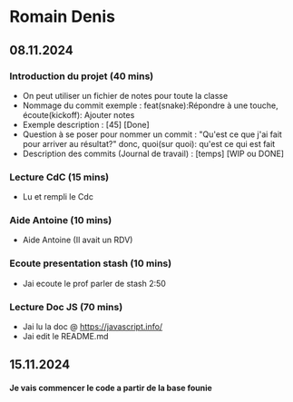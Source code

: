 # Romain Denis

## 08.11.2024

### Introduction du projet (40 mins)

- On peut utiliser un fichier de notes pour toute la classe
- Nommage du commit exemple : feat(snake):Répondre à une touche, écoute(kickoff): Ajouter notes
- Exemple description : [45] [Done]
- Question à se poser pour nommer un commit : "Qu'est ce que j'ai fait pour arriver au résultat?" donc, quoi(sur quoi): qu'est ce qui est fait
- Description des commits (Journal de travail) : [temps] [WIP ou DONE]

### Lecture CdC (15 mins)

 - Lu et rempli le Cdc


### Aide Antoine (10 mins)

 - Aide Antoine (Il avait un RDV)

### Ecoute presentation stash (10 mins)

 - Jai ecoute le prof parler de stash
2:50
### Lecture Doc JS (70 mins)

 - Jai lu la doc @ https://javascript.info/
 - Jai edit le README.md


## 15.11.2024

#### Je vais commencer le code a partir de la base founie